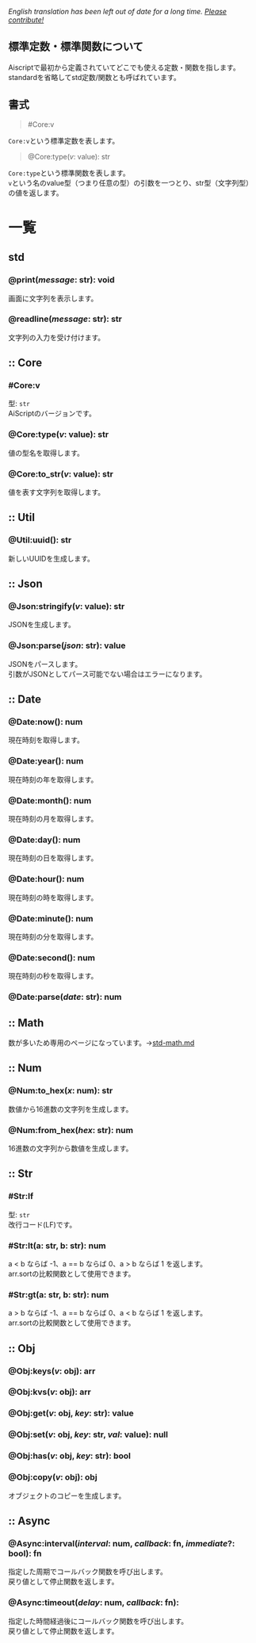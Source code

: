 *English translation has been left out of date for a long time. 
[Please contribute!](../translations/en/docs/std.md)*

## 標準定数・標準関数について
Aiscriptで最初から定義されていてどこでも使える定数・関数を指します。  
standardを省略してstd定数/関数とも呼ばれています。
## 書式
> #Core:v

`Core:v`という標準定数を表します。
> @Core:type(_v_: value): str

`Core:type`という標準関数を表します。  
`v`という名のvalue型（つまり任意の型）の引数を一つとり、str型（文字列型）の値を返します。

# 一覧

## std
### @print(_message_: str): void
画面に文字列を表示します。  

### @readline(_message_: str): str
文字列の入力を受け付けます。  

## :: Core

### #Core:v
型: `str`  
AiScriptのバージョンです。  

### @Core:type(_v_: value): str
値の型名を取得します。  

### @Core:to_str(_v_: value): str
値を表す文字列を取得します。  

## :: Util

### @Util:uuid(): str
新しいUUIDを生成します。  

## :: Json

### @Json:stringify(_v_: value): str
JSONを生成します。  

### @Json:parse(_json_: str): value
JSONをパースします。  
引数がJSONとしてパース可能でない場合はエラーになります。

## :: Date

### @Date:now(): num
現在時刻を取得します。  

### @Date:year(): num
現在時刻の年を取得します。  

### @Date:month(): num
現在時刻の月を取得します。  

### @Date:day(): num
現在時刻の日を取得します。  

### @Date:hour(): num
現在時刻の時を取得します。  

### @Date:minute(): num
現在時刻の分を取得します。  

### @Date:second(): num
現在時刻の秒を取得します。  

### @Date:parse(_date_: str): num

## :: Math
数が多いため専用のページになっています。→[std-math.md](std-math.md)

## :: Num
### @Num:to_hex(_x_: num): str
数値から16進数の文字列を生成します。  

### @Num:from_hex(_hex_: str): num
16進数の文字列から数値を生成します。  

## :: Str
### #Str:lf
型: `str`  
改行コード(LF)です。  

### #Str:lt(a: str, b: str): num
a < b ならば -1、a == b ならば 0、a > b ならば 1 を返します。  
arr.sortの比較関数として使用できます。

### #Str:gt(a: str, b: str): num
a > b ならば -1、a == b ならば 0、a < b ならば 1 を返します。  
arr.sortの比較関数として使用できます。

## :: Obj
### @Obj:keys(_v_: obj): arr

### @Obj:kvs(_v_: obj): arr

### @Obj:get(_v_: obj, _key_: str): value

### @Obj:set(_v_: obj, _key_: str, _val_: value): null

### @Obj:has(_v_: obj, _key_: str): bool

### @Obj:copy(_v_: obj): obj
オブジェクトのコピーを生成します。  

## :: Async
### @Async:interval(_interval_: num, _callback_: fn, _immediate_?: bool): fn
指定した周期でコールバック関数を呼び出します。  
戻り値として停止関数を返します。  

### @Async:timeout(_delay_: num, _callback_: fn):
指定した時間経過後にコールバック関数を呼び出します。  
戻り値として停止関数を返します。  
